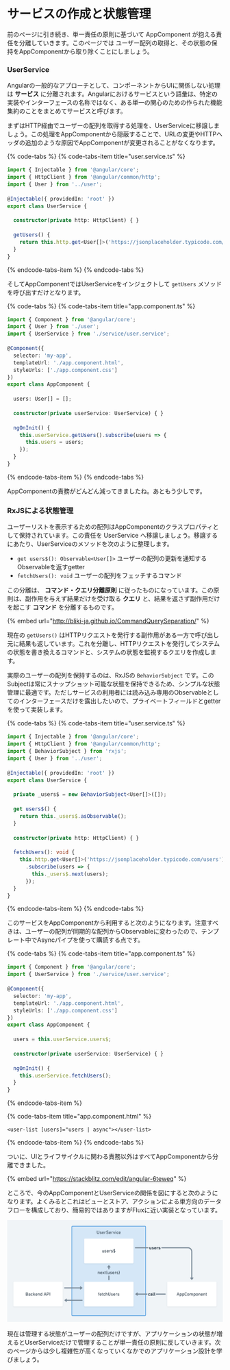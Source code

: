 # サービスの作成と状態管理

前のページに引き続き、単一責任の原則に基づいて AppComponent が抱える責任を分離していきます。このページでは ユーザー配列の取得と、その状態の保持をAppComponentから取り除くことにしましょう。

### UserService

Angularの一般的なアプローチとして、コンポーネントからUIに関係しない処理は **サービス** に分離されます。Angularにおけるサービスという語彙は、特定の実装やインターフェースの名称ではなく、ある単一の関心のための作られた機能集約のことをまとめてサービスと呼びます。

まずはHTTP経由でユーザーの配列を取得する処理を、UserServiceに移譲しましょう。この処理をAppComponentから隠蔽することで、URLの変更やHTTPヘッダの追加のような原因でAppComponentが変更されることがなくなります。

{% code-tabs %}
{% code-tabs-item title="user.service.ts" %}
```typescript
import { Injectable } from '@angular/core';
import { HttpClient } from '@angular/common/http';
import { User } from '../user';

@Injectable({ providedIn: 'root' })
export class UserService {

  constructor(private http: HttpClient) { }

  getUsers() {
    return this.http.get<User[]>('https://jsonplaceholder.typicode.com/users');
  }
}
```
{% endcode-tabs-item %}
{% endcode-tabs %}

そしてAppComponentではUserServiceをインジェクトして `getUsers` メソッドを呼び出すだけとなります。

{% code-tabs %}
{% code-tabs-item title="app.component.ts" %}
```typescript
import { Component } from '@angular/core';
import { User } from './user';
import { UserService } from './service/user.service';

@Component({
  selector: 'my-app',
  templateUrl: './app.component.html',
  styleUrls: ['./app.component.css']
})
export class AppComponent {

  users: User[] = [];

  constructor(private userService: UserService) { }

  ngOnInit() {
    this.userService.getUsers().subscribe(users => {
      this.users = users;
    });
  }
}

```
{% endcode-tabs-item %}
{% endcode-tabs %}

AppComponentの責務がどんどん減ってきましたね。あともう少しです。

### RxJSによる状態管理

ユーザーリストを表示するための配列はAppComponentのクラスプロパティとして保持されています。この責任を UserService へ移譲しましょう。移譲するにあたり、UserServiceのメソッドを次のように整理します。

* `get users$(): Observable<User[]>`  ユーザーの配列の更新を通知するObservableを返すgetter
* `fetchUsers(): void` ユーザーの配列をフェッチするコマンド

この分離は、 **コマンド・クエリ分離原則** に従ったものになっています。この原則は、副作用を与えず結果だけを受け取る **クエリ** と、結果を返さず副作用だけを起こす **コマンド** を分離するものです。

{% embed url="http://bliki-ja.github.io/CommandQuerySeparation/" %}

現在の `getUsers()` はHTTPリクエストを発行する副作用がある一方で呼び出し元に結果も返しています。これを分離し、HTTPリクエストを発行してシステムの状態を書き換えるコマンドと、システムの状態を監視するクエリを作成します。

実際のユーザーの配列を保持するのは、RxJSの `BehaviorSubject` です。このSubjectは常にスナップショット可能な状態を保持できるため、シンプルな状態管理に最適です。ただしサービスの利用者には読み込み専用のObservableとしてのインターフェースだけを露出したいので、プライベートフィールドとgetterを使って実装します。

{% code-tabs %}
{% code-tabs-item title="user.service.ts" %}
```typescript
import { Injectable } from '@angular/core';
import { HttpClient } from '@angular/common/http';
import { BehaviorSubject } from 'rxjs';
import { User } from '../user';

@Injectable({ providedIn: 'root' })
export class UserService {

  private _users$ = new BehaviorSubject<User[]>([]);

  get users$() {
    return this._users$.asObservable();
  }

  constructor(private http: HttpClient) { }

  fetchUsers(): void {
    this.http.get<User[]>('https://jsonplaceholder.typicode.com/users')
      .subscribe(users => {
        this._users$.next(users);
      });
  }
}
```
{% endcode-tabs-item %}
{% endcode-tabs %}

このサービスをAppComponentから利用すると次のようになります。注意すべきは、ユーザーの配列が同期的な配列からObservableに変わったので、テンプレート中でAsyncパイプを使って購読する点です。

{% code-tabs %}
{% code-tabs-item title="app.component.ts" %}
```typescript
import { Component } from '@angular/core';
import { UserService } from './service/user.service';

@Component({
  selector: 'my-app',
  templateUrl: './app.component.html',
  styleUrls: ['./app.component.css']
})
export class AppComponent {

  users = this.userService.users$;

  constructor(private userService: UserService) { }

  ngOnInit() {
    this.userService.fetchUsers();
  }
}

```
{% endcode-tabs-item %}

{% code-tabs-item title="app.component.html" %}
```markup
<user-list [users]="users | async"></user-list>
```
{% endcode-tabs-item %}
{% endcode-tabs %}

ついに、UIとライフサイクルに関わる責務以外はすべてAppComponentから分離できました。

{% embed url="https://stackblitz.com/edit/angular-6teweq" %}

ところで、今のAppComponentとUserServiceの関係を図にすると次のようになります。よくみるとこれはビューとストア、アクションによる単方向のデータフローを構成しており、簡易的ではありますがFluxに近い実装となっています。

![AppComponent - UserService](../.gitbook/assets/image.png)

現在は管理する状態がユーザーの配列だけですが、アプリケーションの状態が増えるとUserServiceだけで管理することが単一責任の原則に反していきます。次のページからは少し複雑性が高くなっていくなかでのアプリケーション設計を学びましょう。

